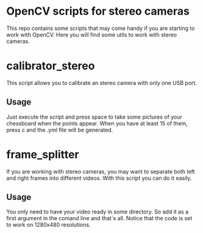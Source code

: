 # OpenCV scripts for stereo cameras

This repo contains some scripts that may come handy if you are starting to work with OpenCV. Here you will find some utils to work with stereo cameras.

# calibrator_stereo

This script allows you to calibrate an stereo camera with only one USB port. 

## Usage

Just execute the script and press space to take some pictures of your chessboard when the points appear. When you have at least 15 of them, press c and the .yml file will be generated.


# frame_splitter
If you are working with stereo cameras, you may want to separate both left and right frames into different videos. With this script you can do it easily.

## Usage

You only need to have your video ready in some directory. So add it as a first argument in the comand line and that´s all.
Notice that the code is set to work on 1280x480 resolutions.
